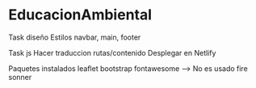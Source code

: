 # EducacionAmbiental

Task diseño
Estilos navbar, main, footer

Task js
Hacer traduccion rutas/contenido
Desplegar en Netlify

Paquetes instalados
leaflet
bootstrap
fontawesome --> No es usado
fire
sonner